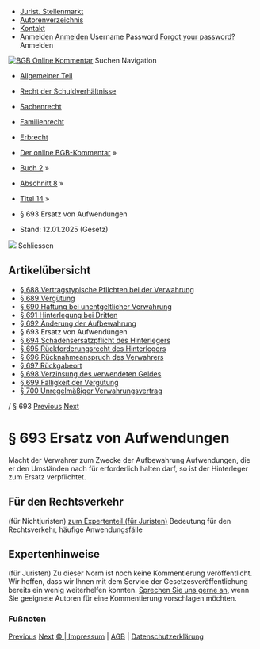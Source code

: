   * [Jurist. Stellenmarkt](https://bgb.kommentar.de/Buch-2/Abschnitt-8/Titel-14/</job-board> "Jurist. Stellenmarkt")
  * [Autorenverzeichnis](https://bgb.kommentar.de/Buch-2/Abschnitt-8/Titel-14/</Autorenverzeichnis> "Autorenverzeichnis")
  * [Kontakt](https://bgb.kommentar.de/Buch-2/Abschnitt-8/Titel-14/</Kontakt>)
  * [Anmelden](https://bgb.kommentar.de/Buch-2/Abschnitt-8/Titel-14/<#login> "show login form") [Anmelden](https://bgb.kommentar.de/Buch-2/Abschnitt-8/Titel-14/<#> "hide login form") Username Password
[Forgot your password?](https://bgb.kommentar.de/Buch-2/Abschnitt-8/Titel-14/</user/forgotpassword>) Anmelden 


[![BGB Online Kommentar](https://bgb.kommentar.de/extension/bgb/design/bgb/images/logo.png)](https://bgb.kommentar.de/Buch-2/Abschnitt-8/Titel-14/</> "BGB Online Kommentar")
Suchen
Navigation
  * [Allgemeiner Teil](https://bgb.kommentar.de/Buch-2/Abschnitt-8/Titel-14/</Buch-1>)
  * [Recht der Schuldverhältnisse](https://bgb.kommentar.de/Buch-2/Abschnitt-8/Titel-14/</Buch-2>)
  * [Sachenrecht](https://bgb.kommentar.de/Buch-2/Abschnitt-8/Titel-14/</Buch-3>)
  * [Familienrecht](https://bgb.kommentar.de/Buch-2/Abschnitt-8/Titel-14/</Buch-4>)
  * [Erbrecht](https://bgb.kommentar.de/Buch-2/Abschnitt-8/Titel-14/</Buch-5>)


  * [Der online BGB-Kommentar](https://bgb.kommentar.de/Buch-2/Abschnitt-8/Titel-14/</>) »
  * [Buch 2](https://bgb.kommentar.de/Buch-2/Abschnitt-8/Titel-14/</Buch-2>) »
  * [Abschnitt 8](https://bgb.kommentar.de/Buch-2/Abschnitt-8/Titel-14/</Buch-2/Abschnitt-8>) »
  * [Titel 14](https://bgb.kommentar.de/Buch-2/Abschnitt-8/Titel-14/</Buch-2/Abschnitt-8/Titel-14>) »
  * § 693 Ersatz von Aufwendungen 
  * Stand: 12.01.2025 (Gesetz) 


![](https://vg01.met.vgwort.de/na/1c9909529ead4f509072c06d9081a7d5)
Schliessen 
## Artikelübersicht
  * [ § 688 Vertragstypische Pflichten bei der Verwahrung ](https://bgb.kommentar.de/Buch-2/Abschnitt-8/Titel-14/</Buch-2/Abschnitt-8/Titel-14/Vertragstypische-Pflichten-bei-der-Verwahrung>)
  * [ § 689 Vergütung ](https://bgb.kommentar.de/Buch-2/Abschnitt-8/Titel-14/</Buch-2/Abschnitt-8/Titel-14/Verguetung>)
  * [ § 690 Haftung bei unentgeltlicher Verwahrung ](https://bgb.kommentar.de/Buch-2/Abschnitt-8/Titel-14/</Buch-2/Abschnitt-8/Titel-14/Haftung-bei-unentgeltlicher-Verwahrung>)
  * [ § 691 Hinterlegung bei Dritten ](https://bgb.kommentar.de/Buch-2/Abschnitt-8/Titel-14/</Buch-2/Abschnitt-8/Titel-14/Hinterlegung-bei-Dritten>)
  * [ § 692 Änderung der Aufbewahrung ](https://bgb.kommentar.de/Buch-2/Abschnitt-8/Titel-14/</Buch-2/Abschnitt-8/Titel-14/Aenderung-der-Aufbewahrung>)
  * § 693 Ersatz von Aufwendungen 
  * [ § 694 Schadensersatzpflicht des Hinterlegers ](https://bgb.kommentar.de/Buch-2/Abschnitt-8/Titel-14/</Buch-2/Abschnitt-8/Titel-14/Schadensersatzpflicht-des-Hinterlegers>)
  * [ § 695 Rückforderungsrecht des Hinterlegers ](https://bgb.kommentar.de/Buch-2/Abschnitt-8/Titel-14/</Buch-2/Abschnitt-8/Titel-14/Rueckforderungsrecht-des-Hinterlegers>)
  * [ § 696 Rücknahmeanspruch des Verwahrers ](https://bgb.kommentar.de/Buch-2/Abschnitt-8/Titel-14/</Buch-2/Abschnitt-8/Titel-14/Ruecknahmeanspruch-des-Verwahrers>)
  * [ § 697 Rückgabeort ](https://bgb.kommentar.de/Buch-2/Abschnitt-8/Titel-14/</Buch-2/Abschnitt-8/Titel-14/Rueckgabeort>)
  * [ § 698 Verzinsung des verwendeten Geldes ](https://bgb.kommentar.de/Buch-2/Abschnitt-8/Titel-14/</Buch-2/Abschnitt-8/Titel-14/Verzinsung-des-verwendeten-Geldes>)
  * [ § 699 Fälligkeit der Vergütung ](https://bgb.kommentar.de/Buch-2/Abschnitt-8/Titel-14/</Buch-2/Abschnitt-8/Titel-14/Faelligkeit-der-Verguetung>)
  * [ § 700 Unregelmäßiger Verwahrungsvertrag ](https://bgb.kommentar.de/Buch-2/Abschnitt-8/Titel-14/</Buch-2/Abschnitt-8/Titel-14/Unregelmaessiger-Verwahrungsvertrag>)


/ § 693 
[Previous](https://bgb.kommentar.de/Buch-2/Abschnitt-8/Titel-14/</Buch-2/Abschnitt-8/Titel-14/Aenderung-der-Aufbewahrung> "§ 692 Änderung der Aufbewahrung") [Next](https://bgb.kommentar.de/Buch-2/Abschnitt-8/Titel-14/</Buch-2/Abschnitt-8/Titel-14/Schadensersatzpflicht-des-Hinterlegers> "§ 694 Schadensersatzpflicht des Hinterlegers")
# § 693 Ersatz von Aufwendungen
Macht der Verwahrer zum Zwecke der Aufbewahrung Aufwendungen, die er den Umständen nach für erforderlich halten darf, so ist der Hinterleger zum Ersatz verpflichtet.
## Für den Rechtsverkehr 
(für Nichtjuristen)
[zum Expertenteil (für Juristen)](https://bgb.kommentar.de/Buch-2/Abschnitt-8/Titel-14/<#expertenhinweise>)
Bedeutung für den Rechtsverkehr, häufige Anwendungsfälle
## Expertenhinweise
(für Juristen)
Zu dieser Norm ist noch keine Kommentierung veröffentlicht. Wir hoffen, dass wir Ihnen mit dem Service der Gesetzesveröffentlichung bereits ein wenig weiterhelfen konnten. [Sprechen Sie uns gerne an](https://bgb.kommentar.de/Buch-2/Abschnitt-8/Titel-14/</Kontakt>), wenn Sie geeignete Autoren für eine Kommentierung vorschlagen möchten. 
### Fußnoten
[Previous](https://bgb.kommentar.de/Buch-2/Abschnitt-8/Titel-14/</Buch-2/Abschnitt-8/Titel-14/Aenderung-der-Aufbewahrung> "§ 692 Änderung der Aufbewahrung") [Next](https://bgb.kommentar.de/Buch-2/Abschnitt-8/Titel-14/</Buch-2/Abschnitt-8/Titel-14/Schadensersatzpflicht-des-Hinterlegers> "§ 694 Schadensersatzpflicht des Hinterlegers")
[© | Impressum](https://bgb.kommentar.de/Buch-2/Abschnitt-8/Titel-14/</Kontakt>) | [AGB](https://bgb.kommentar.de/Buch-2/Abschnitt-8/Titel-14/</AGB>) | [Datenschutzerklärung](https://bgb.kommentar.de/Buch-2/Abschnitt-8/Titel-14/</Datenschutzerklaerung-fuer-Leser>)
